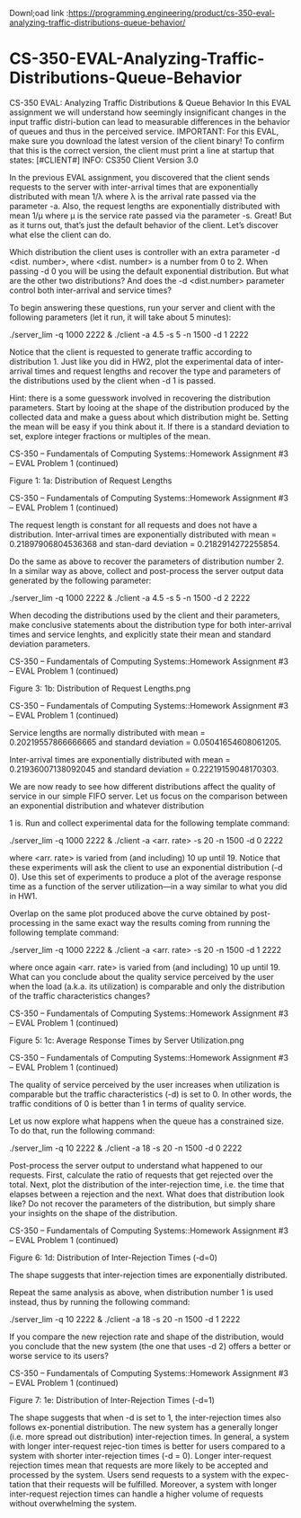 Downl;oad link :https://programming.engineering/product/cs-350-eval-analyzing-traffic-distributions-queue-behavior/

# CS-350-EVAL-Analyzing-Traffic-Distributions-Queue-Behavior
CS-350 EVAL: Analyzing Traffic Distributions &amp; Queue Behavior
In this EVAL assignment we will understand how seemingly insignificant changes in the input traffic distri-bution can lead to measurable differences in the behavior of queues and thus in the perceived service. IMPORTANT: For this EVAL, make sure you download the latest version of the client binary! To confirm that this is the correct version, the client must print a line at startup that states: [#CLIENT#] INFO: CS350 Client Version 3.0

In the previous EVAL assignment, you discovered that the client sends requests to the server with inter-arrival times that are exponentially distributed with mean 1/λ where λ is the arrival rate passed via the parameter -a. Also, the request lengths are exponentially distributed with mean 1/µ where µ is the service rate passed via the parameter -s. Great! But as it turns out, that’s just the default behavior of the client. Let’s discover what else the client can do.

Which distribution the client uses is controller with an extra parameter -d <dist. number>, where <dist. number> is a number from 0 to 2. When passing -d 0 you will be using the default exponential distribution. But what are the other two distributions? And does the -d <dist.number> parameter control both inter-arrival and service times?

To begin answering these questions, run your server and client with the following parameters (let it run, it will take about 5 minutes):

./server_lim -q 1000 2222 & ./client -a 4.5 -s 5 -n 1500 -d 1 2222

Notice that the client is requested to generate traffic according to distribution 1. Just like you did in HW2, plot the experimental data of inter-arrival times and request lengths and recover the type and parameters of the distributions used by the client when -d 1 is passed.

Hint: there is a some guesswork involved in recovering the distribution parameters. Start by looing at the shape of the distribution produced by the collected data and make a guess about which distribution might be. Setting the mean will be easy if you think about it. If there is a standard deviation to set, explore integer fractions or multiples of the mean.

CS-350 – Fundamentals of Computing Systems::Homework Assignment #3 – EVAL Problem 1 (continued)


Figure 1: 1a: Distribution of Request Lengths


CS-350 – Fundamentals of Computing Systems::Homework Assignment #3 – EVAL Problem 1 (continued)

The request length is constant for all requests and does not have a distribution. Inter-arrival times are exponentially distributed with mean = 0.21897906804536368 and stan-dard deviation = 0.2182914272255854.

Do the same as above to recover the parameters of distribution number 2. In a similar way as above, collect and post-process the server output data generated by the following parameter:

./server_lim -q 1000 2222 & ./client -a 4.5 -s 5 -n 1500 -d 2 2222

When decoding the distributions used by the client and their parameters, make conclusive statements about the distribution type for both inter-arrival times and service lenghts, and explicitly state their mean and standard deviation parameters.

CS-350 – Fundamentals of Computing Systems::Homework Assignment #3 – EVAL Problem 1 (continued)


Figure 3: 1b: Distribution of Request Lengths.png


CS-350 – Fundamentals of Computing Systems::Homework Assignment #3 – EVAL Problem 1 (continued)

Service lengths are normally distributed with mean = 0.20219557866666665 and standard deviation = 0.05041654608061205.

Inter-arrival times are exponentially distributed with mean = 0.21936007138092045 and standard deviation = 0.22219159048170303.

We are now ready to see how different distributions affect the quality of service in our simple FIFO server. Let us focus on the comparison between an exponential distribution and whatever distribution

1 is. Run and collect experimental data for the following template command:

./server_lim -q 1000 2222 & ./client -a <arr. rate> -s 20 -n 1500 -d 0 2222

where <arr. rate> is varied from (and including) 10 up until 19. Notice that these experiments will ask the client to use an exponential distribution (-d 0). Use this set of experiments to produce a plot of the average response time as a function of the server utilization—in a way similar to what you did in HW1.

Overlap on the same plot produced above the curve obtained by post-processing in the same exact way the results coming from running the following template command:

./server_lim -q 1000 2222 & ./client -a <arr. rate> -s 20 -n 1500 -d 1 2222

where once again <arr. rate> is varied from (and including) 10 up until 19. What can you conclude about the quality service perceived by the user when the load (a.k.a. its utilization) is comparable and only the distribution of the traffic characteristics changes?

CS-350 – Fundamentals of Computing Systems::Homework Assignment #3 – EVAL Problem 1 (continued)


Figure 5: 1c: Average Response Times by Server Utilization.png

CS-350 – Fundamentals of Computing Systems::Homework Assignment #3 – EVAL Problem 1 (continued)

The quality of service perceived by the user increases when utilization is comparable but the traffic characteristics (-d) is set to 0. In other words, the traffic conditions of 0 is better than 1 in terms of quality service.

Let us now explore what happens when the queue has a constrained size. To do that, run the following command:

./server_lim -q 10 2222 & ./client -a 18 -s 20 -n 1500 -d 0 2222

Post-process the server output to understand what happened to our requests. First, calculate the ratio of requests that get rejected over the total. Next, plot the distribution of the inter-rejection time, i.e. the time that elapses between a rejection and the next. What does that distribution look like? Do not recover the parameters of the distribution, but simply share your insights on the shape of the distribution.

CS-350 – Fundamentals of Computing Systems::Homework Assignment #3 – EVAL Problem 1 (continued)


Figure 6: 1d: Distribution of Inter-Rejection Times (-d=0)

The shape suggests that inter-rejection times are exponentially distributed.

Repeat the same analysis as above, when distribution number 1 is used instead, thus by running the following command:

./server_lim -q 10 2222 & ./client -a 18 -s 20 -n 1500 -d 1 2222

If you compare the new rejection rate and shape of the distribution, would you conclude that the new system (the one that uses -d 2) offers a better or worse service to its users?

CS-350 – Fundamentals of Computing Systems::Homework Assignment #3 – EVAL Problem 1 (continued)


Figure 7: 1e: Distribution of Inter-Rejection Times (-d=1)

The shape suggests that when -d is set to 1, the inter-rejection times also follows ex-ponential distribution. The new system has a generally longer (i.e. more spread out distribution) inter-rejection times. In general, a system with longer inter-request rejec-tion times is better for users compared to a system with shorter inter-rejection times (-d = 0). Longer inter-request rejection times mean that requests are more likely to be accepted and processed by the system. Users send requests to a system with the expec-tation that their requests will be fulfilled. Moreover, a system with longer inter-request rejection times can handle a higher volume of requests without overwhelming the system.

